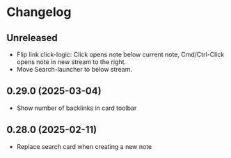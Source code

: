 # Changelog

## Unreleased

- Flip link click-logic: Click opens note below current note, Cmd/Ctrl-Click
  opens note in new stream to the right.
- Move Search-launcher to below stream.

## 0.29.0 (2025-03-04)

- Show number of backlinks in card toolbar

## 0.28.0 (2025-02-11)

- Replace search card when creating a new note